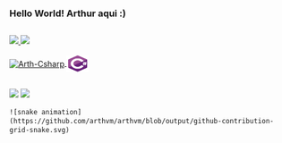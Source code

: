 ### Hello World! Arthur aqui :)
##
<div>
  <a href = "https://github.com/arthvm">
    <img height="180em" src="https://github-readme-stats.vercel.app/api?username=arthvm&show_icons=true&theme=dracula&include_all_commits=true&count_private=true"/>
    <img height="180em" src="https://github-readme-stats.vercel.app/api/top-langs/?username=arthvm&layout=compact&langs_count=7&theme=dracula"/>
    </div>
<div style="display: inline_block"><br>
  <img align ="center" alt="Arth-Csharp" height="30" width="40" src="https://raw.githubusercontent.com/jmnote/z-icons/master/svg/java.svg">
  <img align="center" alt="Arth-Csharp" height="30" width="40" src="https://raw.githubusercontent.com/devicons/devicon/master/icons/csharp/csharp-original.svg">
  </div>
  
##
  
 <div>
 	<a href="https://www.twitch.tv/aiden_pierc3" target="_blank"><img src="https://img.shields.io/badge/Twitch-9146FF?style=for-the-badge&logo=twitch&logoColor=white" target="_blank"></a>
  <a href = "mailto:arthur.vieiramariano@gmail.com"><img src="https://img.shields.io/badge/-Gmail-%23333?style=for-the-badge&logo=gmail&logoColor=white" target="_blank"></a>
   
    ![snake animation](https://github.com/arthvm/arthvm/blob/output/github-contribution-grid-snake.svg)
   
   </div>
